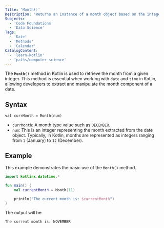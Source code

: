 ```yaml
---
Title: 'Month()'
Description: 'Returns an instance of a month object based on the integer given.'
Subjects:
  - 'Code Foundations'
  - 'Data Science'
Tags:
  - 'Date'
  - 'Methods'
  - 'Calendar'
CatalogContent:
  - 'learn-kotlin'
  - 'paths/computer-science'
---
```


The **`Month()`** method in Kotlin is used to retrieve the month from a given integer. This method is essential when working with `date` and `time` in Kotlin, allowing developers to extract and manipulate the month component of a date.

## Syntax

```pseudo
val currMonth = Month(num)
```

- `currMonth`: A month type value such as `DECEMBER`.
- `num`: This is an integer representing the month extracted from the date object. Typically, in Kotlin, months are represented as integers ranging from `1` (January) to `12` (December).

## Example

This example demonstrates the basic use of the `Month()` method.

```kotlin
import kotlinx.datetime.*

fun main() {
    val currentMonth = Month(11)

    println("The current month is: $currentMonth")
}
```

The output will be:

```shell
The current month is: NOVEMBER
```
